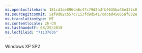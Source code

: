 ```yaml
---
ms.openlocfilehash: 181cd1ae896da6c47c79d2adfb4635ba46e325c8
ms.sourcegitcommit: 5ef0d02cb57c7153fd9d5417cdcad45665af832e
ms.translationtype: MT
ms.contentlocale: zh-CN
ms.lasthandoff: 08/29/2019
ms.locfileid: "71137636"
---
```

Windows XP SP2